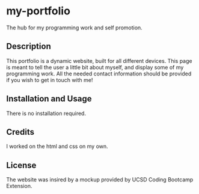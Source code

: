 # my-portfolio
The hub for my programming work and self promotion.

## Description

This portfolio is a dynamic website, built for all different devices. This page is meant to tell the user a little bit about myself, and display some of my programming work. All the needed contact information should be provided if you wish to get in touch with me! 

## Installation and Usage

There is no installation required.

## Credits

I worked on the html and css on my own.

## License

The website was insired by a mockup provided by UCSD Coding Bootcamp Extension.
